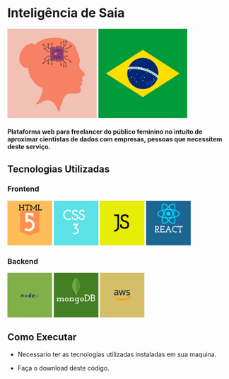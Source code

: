 
# Inteligência de Saia   
<div>
  <img src="./public/img/Logo IS.png" width=40%; margin=10px;>          

  <img src="./public/img/Brasil Bandeira.png" width=40%; margin=10px;> 
</div>

#### Plataforma web para freelancer do público feminino no intuito de aproximar cientistas de dados com empresas, pessoas que necessitem deste serviço.

## Tecnologias Utilizadas  

### Frontend 
<div>
  <img src="./public/img/HTML 5.png" width=20%; margin=10px;>  
  
 
  <img src="./public/img/CSS.png" width=20%; margin=10px;>  
  
 
  <img src="./public/img/JS.png" width=20%; margin=10px;>  
 
 
  <img src="./public/img/REACT.png" width=20%; margin=10px;>    
 </div>

### Backend  
<div>

  <img src="./public/img/Node.png" width=20%; margin=10px; alt="Node Js Logo">   

  <img src="./public/img/mongoDB.png" width=20%; margin=10px; alt="Mongo DB logo"> 

  <img src="./public/img/aws.png" width=20%; margin=10px; alt="Logo AWS">   
 </div>

## Como Executar 

* Necessario ter as tecnologias utilizadas instaladas em sua maquina. 

* Faça o download deste código. 





